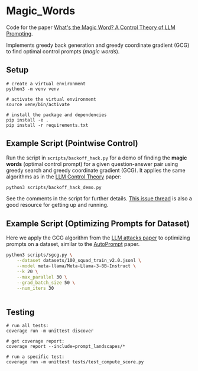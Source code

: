 # Magic_Words

Code for the paper [What's the Magic Word? A Control Theory of LLM Prompting](https://arxiv.org/abs/2310.04444).

Implements greedy back generation and greedy coordinate gradient (GCG) to find 
optimal control prompts (_magic words_). 

## Setup

```
# create a virtual environment
python3 -m venv venv

# activate the virtual environment
source venv/bin/activate

# install the package and dependencies
pip install -e .
pip install -r requirements.txt
```

## Example Script (Pointwise Control)

Run the script in `scripts/backoff_hack.py` for a demo of finding the **magic
words** (optimal control prompt) for a given question-answer pair using greedy
search and greedy coordinate gradient (GCG). It applies the same algorithms as
in the [LLM Control Theory](https://arxiv.org/abs/2310.04444) paper: 

```bash
python3 scripts/backoff_hack_demo.py
```
See the comments in the script for further details. [This issue
thread](https://github.com/amanb2000/Magic_Words/blob/1986861b51433fb7ad55ef39cde98afd1d76535c/scripts/backoff_hack_demo.py#L113)
is also a good resource for getting up and running.

## Example Script (Optimizing Prompts for Dataset)

Here we apply the GCG algorithm from the [LLM attacks
paper](https://arxiv.org/abs/2307.15043) to optimizing prompts on a dataset,
similar to the [AutoPrompt](https://arxiv.org/abs/2010.15980) paper. 

```bash
python3 scripts/sgcg.py \
    --dataset datasets/100_squad_train_v2.0.jsonl \
    --model meta-llama/Meta-Llama-3-8B-Instruct \
    --k 20 \
    --max_parallel 30 \
    --grad_batch_size 50 \
    --num_iters 30
    
```


## Testing
```
# run all tests: 
coverage run -m unittest discover

# get coverage report:
coverage report --include=prompt_landscapes/*

# run a specific test:
coverage run -m unittest tests/test_compute_score.py
``````




